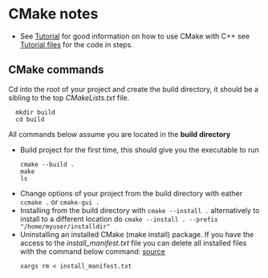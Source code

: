 # CMake notes

- See [Tutorial] for good information on how to use CMake with C++ see [Tutorial files] for the code in steps.

## CMake commands

Cd into the root of your project and create the build directory, it should  be a sibling to the top *CMakeLists.txt* file.
```
  mkdir build
  cd build
```
All commands below assume you are located in the **build directory**

- Build project for the first time, this should give you the executable to run
  ```
  cmake --build .
  make
  ls
  ```
- Change options of your project from the build directory with eather `ccmake .` or `cmake-gui .`
- Installing from the build directory with `cmake --install .` alternatively to install to a different location do `cmake --install . --prefix "/home/myuser/installdir"`
- Uninstalling an installed CMake (make install) package.  If you have the access to the *install_manifest.txt* file you can delete all installed files with the command below command:       [source]
  ```
  xargs rm < install_manifest.txt
  ```
  

[source]: https://stackoverflow.com/questions/41471620/cmake-support-make-uninstall#answer-44649542
[Tutorial]: https://cmake.org/cmake/help/latest/guide/tutorial/index.html#
[Tutorial files]: https://gitlab.kitware.com/cmake/cmake/-/tree/master/Help/guide/tutorial
